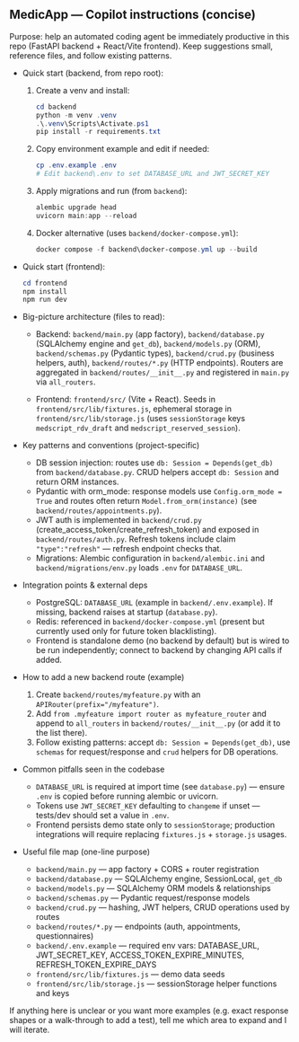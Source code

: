 ## MedicApp — Copilot instructions (concise)

Purpose: help an automated coding agent be immediately productive in this repo (FastAPI backend + React/Vite frontend). Keep suggestions small, reference files, and follow existing patterns.

- Quick start (backend, from repo root):

  1. Create a venv and install:

     ```powershell
     cd backend
     python -m venv .venv
     .\.venv\Scripts\Activate.ps1
     pip install -r requirements.txt
     ```

  2. Copy environment example and edit if needed:

     ```powershell
     cp .env.example .env
     # Edit backend\.env to set DATABASE_URL and JWT_SECRET_KEY
     ```

  3. Apply migrations and run (from `backend`):

     ```powershell
     alembic upgrade head
     uvicorn main:app --reload
     ```

  4. Docker alternative (uses `backend/docker-compose.yml`):

     ```powershell
     docker compose -f backend\docker-compose.yml up --build
     ```

- Quick start (frontend):

  ```powershell
  cd frontend
  npm install
  npm run dev
  ```

- Big-picture architecture (files to read):

  - Backend: `backend/main.py` (app factory), `backend/database.py` (SQLAlchemy engine and `get_db`), `backend/models.py` (ORM), `backend/schemas.py` (Pydantic types), `backend/crud.py` (business helpers, auth), `backend/routes/*.py` (HTTP endpoints). Routers are aggregated in `backend/routes/__init__.py` and registered in `main.py` via `all_routers`.

  - Frontend: `frontend/src/` (Vite + React). Seeds in `frontend/src/lib/fixtures.js`, ephemeral storage in `frontend/src/lib/storage.js` (uses `sessionStorage` keys `medscript_rdv_draft` and `medscript_reserved_session`).

- Key patterns and conventions (project-specific)

  - DB session injection: routes use `db: Session = Depends(get_db)` from `backend/database.py`. CRUD helpers accept `db: Session` and return ORM instances.
  - Pydantic with orm_mode: response models use `Config.orm_mode = True` and routes often return `Model.from_orm(instance)` (see `backend/routes/appointments.py`).
  - JWT auth is implemented in `backend/crud.py` (create_access_token/create_refresh_token) and exposed in `backend/routes/auth.py`. Refresh tokens include claim `"type":"refresh"` — refresh endpoint checks that.
  - Migrations: Alembic configuration in `backend/alembic.ini` and `backend/migrations/env.py` loads `.env` for `DATABASE_URL`.

- Integration points & external deps

  - PostgreSQL: `DATABASE_URL` (example in `backend/.env.example`). If missing, backend raises at startup (`database.py`).
  - Redis: referenced in `backend/docker-compose.yml` (present but currently used only for future token blacklisting).
  - Frontend is standalone demo (no backend by default) but is wired to be run independently; connect to backend by changing API calls if added.

- How to add a new backend route (example)

  1. Create `backend/routes/myfeature.py` with an `APIRouter(prefix="/myfeature")`.
  2. Add `from .myfeature import router as myfeature_router` and append to `all_routers` in `backend/routes/__init__.py` (or add it to the list there).
  3. Follow existing patterns: accept `db: Session = Depends(get_db)`, use `schemas` for request/response and `crud` helpers for DB operations.

- Common pitfalls seen in the codebase

  - `DATABASE_URL` is required at import time (see `database.py`) — ensure `.env` is copied before running alembic or uvicorn.
  - Tokens use `JWT_SECRET_KEY` defaulting to `changeme` if unset — tests/dev should set a value in `.env`.
  - Frontend persists demo state only to `sessionStorage`; production integrations will require replacing `fixtures.js` + `storage.js` usages.

- Useful file map (one-line purpose)

  - `backend/main.py` — app factory + CORS + router registration
  - `backend/database.py` — SQLAlchemy engine, SessionLocal, `get_db`
  - `backend/models.py` — SQLAlchemy ORM models & relationships
  - `backend/schemas.py` — Pydantic request/response models
  - `backend/crud.py` — hashing, JWT helpers, CRUD operations used by routes
  - `backend/routes/*.py` — endpoints (auth, appointments, questionnaires)
  - `backend/.env.example` — required env vars: DATABASE_URL, JWT_SECRET_KEY, ACCESS_TOKEN_EXPIRE_MINUTES, REFRESH_TOKEN_EXPIRE_DAYS
  - `frontend/src/lib/fixtures.js` — demo data seeds
  - `frontend/src/lib/storage.js` — sessionStorage helper functions and keys

If anything here is unclear or you want more examples (e.g. exact response shapes or a walk-through to add a test), tell me which area to expand and I will iterate.
